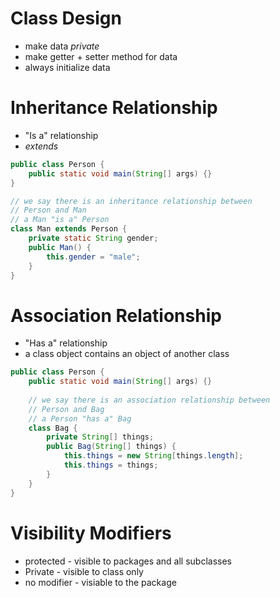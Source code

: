 # Class Design

- make data *private*
- make getter + setter method for data
- always initialize data

# Inheritance Relationship

- "Is a" relationship
- *extends*

```java
public class Person {
  	public static void main(String[] args) {}
}

// we say there is an inheritance relationship between
// Person and Man
// a Man "is a" Person
class Man extends Person {
  	private static String gender;
  	public Man() {
      	this.gender = "male";
    }
}
```

# Association Relationship

- "Has a" relationship
- a class object contains an object of another class

```java
public class Person {
    public static void main(String[] args) {}
	
  	// we say there is an association relationship between 
    // Person and Bag
  	// a Person "has a" Bag
    class Bag {
        private String[] things;
        public Bag(String[] things) {
            this.things = new String[things.length];
            this.things = things;
        }
    }
}
```

# Visibility Modifiers

- protected - visible to packages and all subclasses
- Private - visible to class only
- no modifier - visiable to the package


